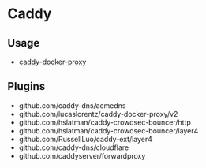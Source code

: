 # Caddy

## Usage

- [caddy-docker-proxy](https://github.com/lucaslorentz/caddy-docker-proxy)

## Plugins

- github.com/caddy-dns/acmedns
- github.com/lucaslorentz/caddy-docker-proxy/v2
- github.com/hslatman/caddy-crowdsec-bouncer/http
- github.com/hslatman/caddy-crowdsec-bouncer/layer4
- github.com/RussellLuo/caddy-ext/layer4
- github.com/caddy-dns/cloudflare
- github.com/caddyserver/forwardproxy
